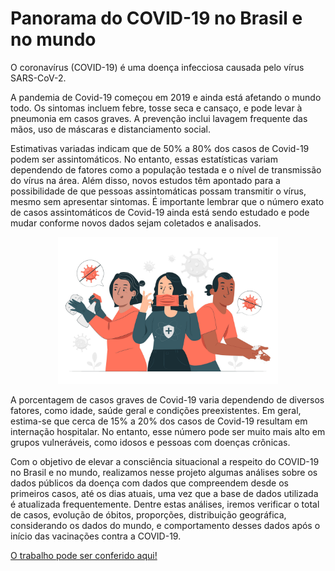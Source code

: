 # Panorama do COVID-19 no Brasil e no mundo

O coronavírus (COVID-19) é uma doença infecciosa causada pelo vírus SARS-CoV-2.

A pandemia de Covid-19 começou em 2019 e ainda está afetando o mundo todo. Os sintomas incluem febre, tosse seca e cansaço, e pode levar à pneumonia em casos graves. A prevenção inclui lavagem frequente das mãos, uso de máscaras e distanciamento social.

Estimativas variadas indicam que de 50% a 80% dos casos de Covid-19 podem ser assintomáticos. No entanto, essas estatísticas variam dependendo de fatores como a população testada e o nível de transmissão do vírus na área. Além disso, novos estudos têm apontado para a possibilidade de que pessoas assintomáticas possam transmitir o vírus, mesmo sem apresentar sintomas. É importante lembrar que o número exato de casos assintomáticos de Covid-19 ainda está sendo estudado e pode mudar conforme novos dados sejam coletados e analisados.

<p align="center">
  <img src="joao_covid19.jpg" width=70% >
</p>


A porcentagem de casos graves de Covid-19 varia dependendo de diversos fatores, como idade, saúde geral e condições preexistentes. Em geral, estima-se que cerca de 15% a 20% dos casos de Covid-19 resultam em internação hospitalar. No entanto, esse número pode ser muito mais alto em grupos vulneráveis, como idosos e pessoas com doenças crônicas. 

Com o objetivo de elevar a consciência situacional a respeito do COVID-19 no Brasil e no mundo, realizamos nesse projeto algumas análises sobre os dados públicos da doença com dados que compreendem desde os primeiros casos, até os dias atuais, uma vez que a base de dados utilizada é atualizada frequentemente. Dentre estas análises, iremos verificar o total de casos, evolução de óbitos, proporções, distribuição geográfica, considerando os dados do mundo, e comportamento desses dados após o início das vacinações contra a COVID-19.

[O trabalho pode ser conferido aqui!](https://github.com/joaomarcelofc/Analisando_Panorama_COVID19/blob/main/Google_Colab1_Panorama_do_COVID_19_no_Brasil_e_no_mundo_V3.ipynb)
